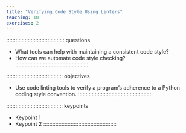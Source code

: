 ```yaml
---
title: "Verifying Code Style Using Linters"
teaching: 10
exercises: 2
---
```


:::::::::::::::::::::::::::::::::::::: questions 

- What tools can help with maintaining a consistent code style?
- How can we automate code style checking?
::::::::::::::::::::::::::::::::::::::::::::::::

::::::::::::::::::::::::::::::::::::: objectives

- Use code linting tools to verify a program’s adherence to a Python coding style convention.
::::::::::::::::::::::::::::::::::::::::::::::::

::::::::::::::::::::::::::::::::::::: keypoints

- Keypoint 1
- Keypoint 2
::::::::::::::::::::::::::::::::::::::::::::::::
